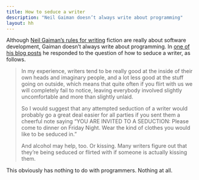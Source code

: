 ```yaml
---
title: How to seduce a writer
description: "Neil Gaiman doesn’t always write about programming"
layout: hh
---
```


Although [Neil Gaiman’s rules for writing](neil-gaiman-rules-for-coding) fiction are really about software development, Gaiman doesn’t always write about programming. In [one of his blog posts](http://neil-gaiman.tumblr.com/post/18932682858/as-requested-by-too-many-people-making-the-last-post) he responded to the question of how to seduce a writer, as follows.

> In my experience, writers tend to be really good at the inside of their own heads and imaginary people, and a lot less good at the stuff going on outside, which means that quite often if you flirt with us we will completely fail to notice, leaving everybody involved slightly uncomfortable and more than slightly unlaid.
> 
> So I would suggest that any attempted seduction of a writer would probably go a great deal easier for all parties if you sent them a cheerful note saying “YOU ARE INVITED TO A SEDUCTION: Please come to dinner on Friday Night. Wear the kind of clothes you would like to be seduced in.”
> 
> And alcohol may help, too. Or kissing. Many writers figure out that they’re being seduced or flirted with if someone is actually kissing them.

This obviously has nothing to do with programmers. Nothing at all.
